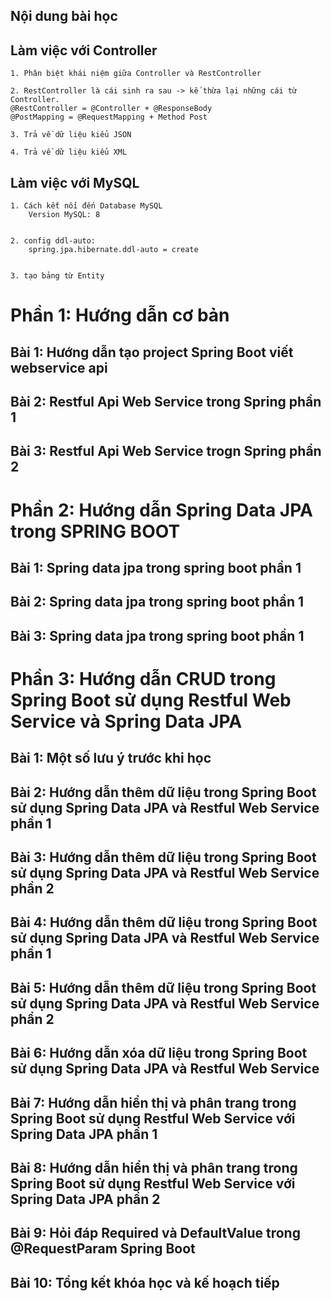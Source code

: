 ## Nội dung bài học

## Làm việc với Controller
    1. Phân biệt khái niệm giữa Controller và RestController

    2. RestController là cái sinh ra sau -> kế thừa lại những cái từ Controller.
    @RestController = @Controller + @ResponseBody
    @PostMapping = @RequestMapping + Method Post

    3. Trả về dữ liệu kiểu JSON

    4. Trả về dữ liệu kiểu XML

## Làm việc với MySQL
    1. Cách kết nối đến Database MySQL
        Version MySQL: 8
    

    2. config ddl-auto:
        spring.jpa.hibernate.ddl-auto = create

    
    3. tạo bảng từ Entity

# Phần 1: Hướng dẫn cơ bản

## Bài 1: Hướng dẫn tạo project Spring Boot viết webservice api


## Bài 2: Restful Api Web Service trong Spring phần 1


## Bài 3: Restful Api Web Service trogn Spring phần 2


# Phần 2: Hướng dẫn Spring Data JPA trong SPRING BOOT

## Bài 1: Spring data jpa trong spring boot phần 1


## Bài 2: Spring data jpa trong spring boot phần 1


## Bài 3: Spring data jpa trong spring boot phần 1

# Phần 3: Hướng dẫn CRUD trong Spring Boot sử dụng Restful Web Service và Spring Data JPA

## Bài 1: Một số lưu ý trước khi học


## Bài 2: Hướng dẫn thêm dữ liệu trong Spring Boot sử dụng Spring Data JPA và Restful Web Service phần 1


## Bài 3: Hướng dẫn thêm dữ liệu trong Spring Boot sử dụng Spring Data JPA và Restful Web Service phần 2


## Bài 4: Hướng dẫn thêm dữ liệu trong Spring Boot sử dụng Spring Data JPA và Restful Web Service phần 1


## Bài 5: Hướng dẫn thêm dữ liệu trong Spring Boot sử dụng Spring Data JPA và Restful Web Service phần 2


## Bài 6: Hướng dẫn xóa dữ liệu trong Spring Boot sử dụng Spring Data JPA và Restful Web Service


## Bài 7: Hướng dẫn hiển thị và phân trang trong Spring Boot sử dụng Restful Web Service với Spring Data JPA phần 1


## Bài 8: Hướng dẫn hiển thị và phân trang trong Spring Boot sử dụng Restful Web Service với Spring Data JPA phần 2


## Bài 9: Hỏi đáp Required và DefaultValue trong @RequestParam Spring Boot


## Bài 10: Tổng kết khóa học và kế hoạch tiếp














